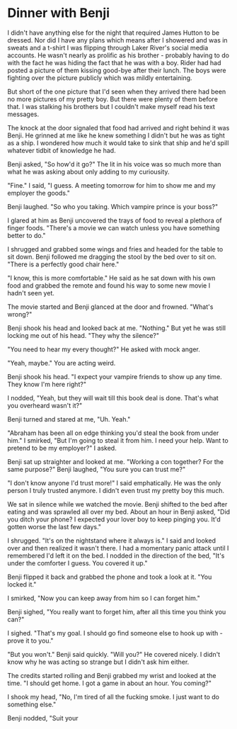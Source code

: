 # Dinner with Benji
I didn't have anything else for the night that required James Hutton to be dressed.  Nor did I have any plans which means after I showered and was in sweats and a t-shirt I was flipping through Laker River's social media accounts.  He wasn't nearly as prolific as his brother - probably having to do with the fact he was hiding the fact that he was with a boy.  Rider had had posted a picture of them kissing good-bye after their lunch.  The boys were fighting over the picture publicly which was mildly entertaining.

But short of the one picture that I'd seen when they arrived there had been no more pictures of my pretty boy.  But there were plenty of them before that.  I was stalking his brothers but I couldn't make myself read his text messages.  

The knock at the door signaled that food had arrived and right behind it was Benji.  He grinned at me like he knew something I didn't but he was as tight as a ship.  I wondered how much it would take to sink that ship and he'd spill whatever tidbit of knowledge he had.

Benji asked, "So how'd it go?"  The lit in his voice was so much more than what he was asking about only adding to my curiousity.

"Fine."  I said, "I guess.  A meeting tomorrow for him to show me and my employer the goods."

Benji laughed.  "So who you taking.  Which vampire prince is your boss?"

I glared at him as Benji uncovered the trays of food to reveal a plethora of finger foods.  "There's a movie we can watch unless you have something better to do."

I shrugged and grabbed some wings and fries and headed for the table to sit down.  Benji followed me dragging the stool by the bed over to sit on.  "There is a perfectly good chair here."

"I know, this is more comfortable."  He said as he sat down with his own food and grabbed the remote and found his way to some new movie I hadn't seen yet.  

The movie started and Benji glanced at the door and frowned.  "What's wrong?"

Benji shook his head and looked back at me.  "Nothing."  But yet he was still locking me out of his head.  "They why the silence?"

"You need to hear my every thought?"  He asked with mock anger.

"Yeah, maybe."  You are acting weird.

Benji shook his head.  "I expect your vampire friends to show up any time.  They know I'm here right?"

I nodded, "Yeah, but they will wait till this book deal is done.  That's what you overheard wasn't it?"

Benji turned and stared at me, "Uh.  Yeah."

"Abraham has been all on edge thinking you'd steal the book from under him."  I smirked, "But I'm going to steal it from him.  I need your help.  Want to pretend to be my employer?"  I asked.

Benji sat up straighter and looked at me.  "Working a con together?  For the same purpose?"  Benji laughed, "You sure you can trust me?"

"I don't know anyone I'd trust more!"  I said emphatically.  He was the only person I truly trusted anymore.  I didn't even trust my pretty boy this much.

We sat in silence while we watched the movie.  Benji shifted to the bed after eating and was sprawled all over my bed.  About an hour in Benji asked, "Did you ditch your phone?  I expected your lover boy to keep pinging you.  It'd gotten worse the last few days."

I shrugged.  "It's on the nightstand where it always is."  I said and looked over and then realized it wasn't there.  I had a momentary panic attack until I remembered I'd left it on the bed.  I nodded in the direction of the bed, "It's under the comforter I guess.  You covered it up."

Benji flipped it back and grabbed the phone and took a look at it.  "You locked it."

I smirked, "Now you can keep away from him so I can forget him."

Benji sighed, "You really want to forget him, after all this time you think you can?"

I sighed.  "That's my goal.  I should go find someone else to hook up with - prove it to you."

"But you won't."  Benji said quickly.  "Will you?"  He covered nicely.  I didn't know why he was acting so strange but I didn't ask him either.

The credits started rolling and Benji grabbed my wrist and looked at the time.  "I should get home.  I got a game in about an hour.  You coming?"

I shook my head, "No, I'm tired of all the fucking smoke.  I just want to do something else."

Benji nodded, "Suit your
<!--stackedit_data:
eyJoaXN0b3J5IjpbMTIwOTA5OTUyMSwtMjA2MDUwOTg5OV19
-->